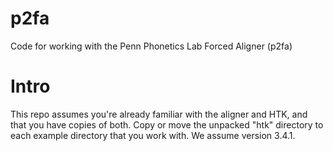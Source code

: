 # p2fa
Code for working with the Penn Phonetics Lab Forced Aligner (p2fa)

# Intro

This repo assumes you're already familiar with the aligner and HTK,
and that you have copies of both.  Copy or move the unpacked "htk"
directory to each example directory that you work with.  We assume
version 3.4.1.  



